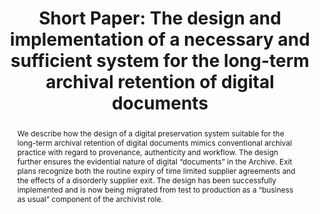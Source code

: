 ---
abstract: We describe how the design of a digital preservation system suitable for
  the long-term archival retention of digital documents mimics conventional archival
  practice with regard to provenance, authenticity and workflow.  The design further
  ensures the evidential nature of digital “documents” in the Archive.  Exit plans
  recognize both the routine expiry of time limited supplier agreements and the effects
  of a disorderly supplier exit.  The design has been successfully implemented and
  is now being migrated from test to production as a “business as usual” component
  of the archivist role.
creators:
- Cothey, Viv
date: null
document_url: https://az659834.vo.msecnd.net/eventsairwesteuprod/production-inconference-public/13fb065a649345c893e5e7336798ee5b
grand_parent: iPRES
institutions:
- Gloucestershire County Council
keywords:
- archive
- provenance
- authenticity
- fixity
landing_page_url: null
language: eng
layout: publication
license: CC-BY 4.0 International
notes_url: null
parent: iPRES 2022
publication_type: short paper
size: null
slides_url: null
source_name: iPRES
title: 'Short Paper: The design and implementation of a necessary and sufficient system
  for the long-term archival retention of digital documents'
year: 2022
---